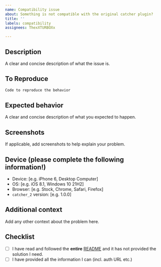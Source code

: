 ```yaml
---
name: Compatibility issue
about: Something is not compatible with the original catcher plugin?
title: ''
labels: compatibility
assignees: ThexXTURBOXx

---
```


## Description
A clear and concise description of what the issue is.

## To Reproduce
```dart
Code to reproduce the behavior
```

## Expected behavior
A clear and concise description of what you expected to happen.

## Screenshots
If applicable, add screenshots to help explain your problem.

## Device (please complete the following information!)
 - Device: [e.g. iPhone 6, Desktop Computer]
 - OS: [e.g. iOS 8.1, Windows 10 21H2]
 - Browser: [e.g. Stock, Chrome, Safari, Firefox]
 - `catcher_2` version: [e.g. 1.0.0]

## Additional context
Add any other context about the problem here.

## Checklist
 - [ ] I have read and followed the **entire** [README](https://github.com/ThexXTURBOXx/catcher_2) and it has not provided the solution I need.
 - [ ] I have provided all the information I can (incl. auth URL etc.)
